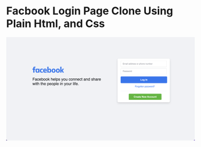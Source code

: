 # Facbook Login Page Clone Using Plain Html, and Css
![facebook login page clone](./assets/images/facebook%20login%20clone.png "facebook login clone")

